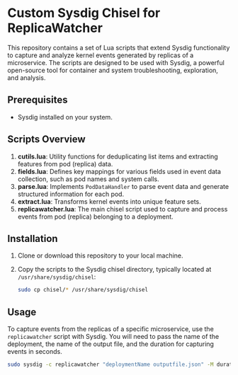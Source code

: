 # Custom Sysdig Chisel for ReplicaWatcher

This repository contains a set of Lua scripts that extend Sysdig functionality to capture and analyze kernel events generated by replicas of a microservice. The scripts are designed to be used with Sysdig, a powerful open-source tool for container and system troubleshooting, exploration, and analysis.

## Prerequisites

- Sysdig installed on your system. 

## Scripts Overview

1. **cutils.lua**: Utility functions for deduplicating list items and extracting features from pod (replica) data.
2. **fields.lua**: Defines key mappings for various fields used in event data collection, such as pod names and system calls.
3. **parse.lua**: Implements `PodDataHandler` to parse event data and generate structured information for each pod.
4. **extract.lua**: Transforms kernel events into unique feature sets.
5. **replicawatcher.lua**: The main chisel script used to capture and process events from pod (replica) belonging to a deployment.
   

## Installation

1. Clone or download this repository to your local machine.
2. Copy the scripts to the Sysdig chisel directory, typically located at `/usr/share/sysdig/chisel`:

    ```bash
    sudo cp chisel/* /usr/share/sysdig/chisel
    ```

## Usage

To capture events from the replicas of a specific microservice, use the `replicawatcher` script with Sysdig. You will need to pass the name of the deployment, the name of the output file, and the duration for capturing events in seconds.

```bash
sudo sysdig -c replicawatcher "deploymentName outputfile.json" -M duration_in_seconds
```
